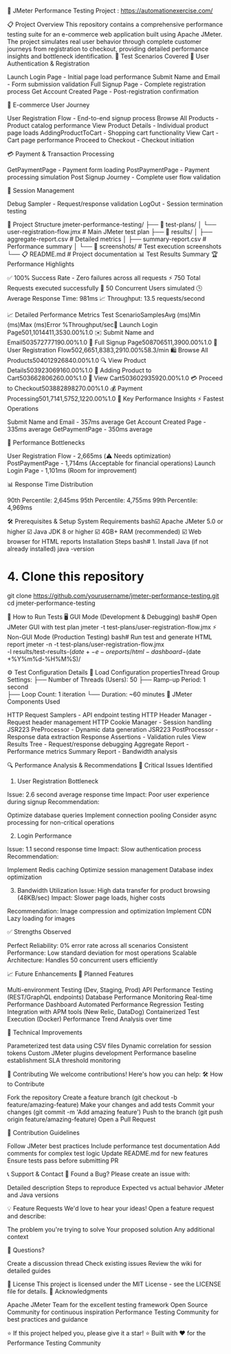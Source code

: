 🚀 JMeter Performance Testing Project : https://automationexercise.com/

📋 Project Overview
This repository contains a comprehensive performance testing suite for an e-commerce web application built using Apache JMeter. The project simulates real user behavior through complete customer journeys from registration to checkout, providing detailed performance insights and bottleneck identification.
🎯 Test Scenarios Covered
🔐 User Authentication & Registration

Launch Login Page - Initial page load performance
Submit Name and Email - Form submission validation
Full Signup Page - Complete registration process
Get Account Created Page - Post-registration confirmation

🛒 E-commerce User Journey

User Registration Flow - End-to-end signup process
Browse All Products - Product catalog performance
View Product Details - Individual product page loads
AddingProductToCart - Shopping cart functionality
View Cart - Cart page performance
Proceed to Checkout - Checkout initiation

💳 Payment & Transaction Processing

GetPaymentPage - Payment form loading
PostPaymentPage - Payment processing simulation
Post Signup Journey - Complete user flow validation

🔄 Session Management

Debug Sampler - Request/response validation
LogOut - Session termination testing

📁 Project Structure
jmeter-performance-testing/
├── 📂 test-plans/
│   └── user-registration-flow.jmx          # Main JMeter test plan
├── 📂 results/
│   ├── aggregate-report.csv                # Detailed metrics
│   ├── summary-report.csv                  # Performance summary
│   └── 📂 screenshots/                     # Test execution screenshots
└── 📋 README.md                            # Project documentation
📊 Test Results Summary
🏆 Performance Highlights

✅ 100% Success Rate - Zero failures across all requests
⚡ 750 Total Requests executed successfully
👥 50 Concurrent Users simulated
🕒 Average Response Time: 981ms
📈 Throughput: 13.5 requests/second

📈 Detailed Performance Metrics
Test ScenarioSamplesAvg (ms)Min (ms)Max (ms)Error %Throughput/sec🚀 Launch Login Page501,1014411,3530.00%1.0
✉️ Submit Name and Email503572777190.00%1.0
📝 Full Signup Page508706511,3900.00%1.0
👤 User Registration Flow502,6651,8383,2910.00%58.3/min
🛍️ Browse All Products504012926840.00%1.0
🔍 View Product Details503923069160.00%1.0
🛒 Adding Product to Cart503662806260.00%1.0
👀 View Cart503602935920.00%1.0
💳 Proceed to Checkout503882898270.00%1.0
💰 Payment Processing501,7141,5752,1220.00%1.0
🎯 Key Performance Insights
⚡ Fastest Operations

Submit Name and Email - 357ms average
Get Account Created Page - 335ms average
GetPaymentPage - 350ms average

🐌 Performance Bottlenecks

User Registration Flow - 2,665ms (⚠️ Needs optimization)
PostPaymentPage - 1,714ms (Acceptable for financial operations)
Launch Login Page - 1,101ms (Room for improvement)

📊 Response Time Distribution

90th Percentile: 2,645ms
95th Percentile: 4,755ms
99th Percentile: 4,969ms

🛠️ Prerequisites & Setup
System Requirements
bash☑️ Apache JMeter 5.0 or higher
☑️ Java JDK 8 or higher
☑️ 4GB+ RAM (recommended)
☑️ Web browser for HTML reports
Installation Steps
bash# 1. Install Java (if not already installed)
java -version

# 4. Clone this repository
git clone https://github.com/yourusername/jmeter-performance-testing.git
cd jmeter-performance-testing

🚀 How to Run Tests
🖥️ GUI Mode (Development & Debugging)
bash# Open JMeter GUI with test plan
jmeter -t test-plans/user-registration-flow.jmx
⚡ Non-GUI Mode (Production Testing)
bash# Run test and generate HTML report
jmeter -n -t test-plans/user-registration-flow.jmx \
       -l results/test-results-$(date +%Y%m%d-%H%M%S).jtl \
       -e -o reports/html-dashboard-$(date +%Y%m%d-%H%M%S)/

⚙️ Test Configuration Details
👥 Load Configuration
propertiesThread Group Settings:
├── Number of Threads (Users): 50
├── Ramp-up Period: 1 second  
├── Loop Count: 1 iteration
└── Duration: ~60 minutes
🔧 JMeter Components Used

HTTP Request Samplers - API endpoint testing
HTTP Header Manager - Request header management
HTTP Cookie Manager - Session handling
JSR223 PreProcessor - Dynamic data generation
JSR223 PostProcessor - Response data extraction
Response Assertions - Validation rules
View Results Tree - Request/response debugging
Aggregate Report - Performance metrics
Summary Report - Bandwidth analysis

🔍 Performance Analysis & Recommendations
🚨 Critical Issues Identified
1. User Registration Bottleneck

Issue: 2.6 second average response time
Impact: Poor user experience during signup
Recommendation:

Optimize database queries
Implement connection pooling
Consider async processing for non-critical operations

2. Login Performance

Issue: 1.1 second response time
Impact: Slow authentication process
Recommendation:

Implement Redis caching
Optimize session management
Database index optimization

3. Bandwidth Utilization
Issue: High data transfer for product browsing (48KB/sec)
Impact: Slower page loads, higher costs

Recommendation:
Image compression and optimization
Implement CDN
Lazy loading for images

✅ Strengths Observed

Perfect Reliability: 0% error rate across all scenarios
Consistent Performance: Low standard deviation for most operations
Scalable Architecture: Handles 50 concurrent users efficiently

📈 Future Enhancements
🎯 Planned Features

 Multi-environment Testing (Dev, Staging, Prod)
 API Performance Testing (REST/GraphQL endpoints)
 Database Performance Monitoring
 Real-time Performance Dashboard
 Automated Performance Regression Testing
 Integration with APM tools (New Relic, DataDog)
 Containerized Test Execution (Docker)
 Performance Trend Analysis over time

🔧 Technical Improvements

 Parameterized test data using CSV files
 Dynamic correlation for session tokens
 Custom JMeter plugins development
 Performance baseline establishment
 SLA threshold monitoring

🤝 Contributing
We welcome contributions! Here's how you can help:
🛠️ How to Contribute

Fork the repository
Create a feature branch (git checkout -b feature/amazing-feature)
Make your changes and add tests
Commit your changes (git commit -m 'Add amazing feature')
Push to the branch (git push origin feature/amazing-feature)
Open a Pull Request

📝 Contribution Guidelines

Follow JMeter best practices
Include performance test documentation
Add comments for complex test logic
Update README.md for new features
Ensure tests pass before submitting PR

📞 Support & Contact
🐛 Found a Bug?
Please create an issue with:

Detailed description
Steps to reproduce
Expected vs actual behavior
JMeter and Java versions

💡 Feature Requests
We'd love to hear your ideas! Open a feature request and describe:

The problem you're trying to solve
Your proposed solution
Any additional context

📧 Questions?

Create a discussion thread
Check existing issues
Review the wiki for detailed guides

📄 License
This project is licensed under the MIT License - see the LICENSE file for details.
🙏 Acknowledgments

Apache JMeter Team for the excellent testing framework
Open Source Community for continuous inspiration
Performance Testing Community for best practices and guidance


⭐ If this project helped you, please give it a star! ⭐
Built with ❤️ for the Performance Testing Community
